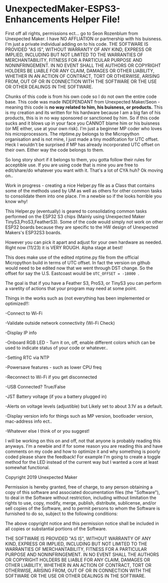 # UnexpectedMaker-ESPS3-Enhancements Helper File!
First off all rights, permissions ect... go to Seon Rozenblum from Unexpected Maker. I have NO AFFLIATION or partnership with his buisness. I'm just a private individual adding on to his code.
THE SOFTWARE IS PROVIDED "AS IS", WITHOUT WARRANTY OF ANY KIND, EXPRESS OR IMPLIED, INCLUDING BUT NOT LIMITED TO THE WARRANTIES OF MERCHANTABILITY, FITNESS FOR A PARTICULAR PURPOSE AND NONINFRINGEMENT. IN NO EVENT SHALL THE AUTHORS OR COPYRIGHT HOLDERS BE LIABLE FOR ANY CLAIM, DAMAGES OR OTHER LIABILITY, WHETHER IN AN ACTION OF CONTRACT, TORT OR OTHERWISE, ARISING FROM, OUT OF OR IN CONNECTION WITH THE SOFTWARE OR THE USE OR OTHER DEALINGS IN THE SOFTWARE.

Chunks of this code is from his own code so I do not own the entire code base. This code was made INDEPENDANT from Unexpected Maker/Seon - meaning this code is **no way related to him, his buisness, or products.** This is my creation and its written for his hardware because I am a big fan of his products, this is in no way sponsored or sanctioned by him. So if this code sucks and it blows up in your face you CANNOT blame him or his buisness (or ME either, use at your own risk). I'm just a beginner MP coder who loves his microprocessors. The ntptime.py belongs to the Micropython organisation and is not mine, I just made a tiny modifcation for UTC offset. Heck I wouldn't be surprised if MP has already incorporated UTC offset on their own. Either way the code belongs to them.

So long story short if it belongs to them, you gotta follow their rules for acceptible use. If you are using code that is mine you are free to edit/share/do whatever you want with it. That's a lot of CYA huh? Ok moving on..


Work in progress - creating a nice Helper.py file as a Class that contains some of the methods used by UM as well as others for other common tasks to consolidate them into one place. I'm a newbie so if the looks horrible you know why!

This Helper.py (eventually) is geared to consolidating common tasks performed on the ESP32 S3 chips (Mainly using Unexpected Maker TinyS3,ProS3,FeatherS3). Some of the code would simply not work on other ESP32 boards because they are specific to the HW design of Unexpected Makers's ESP32S3 boards.

However you can pick it apart and adjust for your own hardware as needed. Right now (11/23) it is VERY ROUGH. Alpha stage at best!

This does make use of the edited ntptime.py file from the official Micropython build in terms of UTC offset. In fact the version on github would need to be edited now that we went through DST change. So the offset for say the U.S. Eastcoast would be ```UTC_OFFSET = -18000 ```.

The goal is that if you have a Feather S3, ProS3, or TinyS3 you can perform a varetity of actions that your program may need at some point. 

Things in the works such as (not everything has been implemented or optimized!!:

-Connect to Wi-Fi

-Validate outside network connectivity (Wi-Fi Check)

-Display IP info

-Onboard RGB LED - Turn it on, off, enable different colors which can be used to indicate status of your code or whatever..

-Setting RTC via NTP

-Powersave features - such as lower CPU freq

-Reconnect to Wi-Fi if you get disconnected

-USB Connected? True/False

-JST Battery voltage (if you a battery plugged in)

-Alerts on voltage levels (adjustible) but Likely set to about 3.1V as a default.

-Display version info for things such as MP version, bootloader version, mac-address info ect..

-Whatever else I think of or you suggest!

I will be working on this on and off, not that anyone is probably reading this anyways. I'm a newbie and if for some reason you are reading this and have comments on my code and how to optimize it and why something is poorly coded please share the feedback! For example I'm going to create a toggle method for the LED instead of the current way but I wanted a core at least somewhat functional.


Copyright 2019 Unexpected Maker

Permission is hereby granted, free of charge, to any person obtaining a copy of this software and associated documentation files (the "Software"), to deal in the Software without restriction, including without limitation the rights to use, copy, modify, merge, publish, distribute, sublicense, and/or sell copies of the Software, and to permit persons to whom the Software is furnished to do so, subject to the following conditions:

The above copyright notice and this permission notice shall be included in all copies or substantial portions of the Software.

THE SOFTWARE IS PROVIDED "AS IS", WITHOUT WARRANTY OF ANY KIND, EXPRESS OR IMPLIED, INCLUDING BUT NOT LIMITED TO THE WARRANTIES OF MERCHANTABILITY, FITNESS FOR A PARTICULAR PURPOSE AND NONINFRINGEMENT. IN NO EVENT SHALL THE AUTHORS OR COPYRIGHT HOLDERS BE LIABLE FOR ANY CLAIM, DAMAGES OR OTHER LIABILITY, WHETHER IN AN ACTION OF CONTRACT, TORT OR OTHERWISE, ARISING FROM, OUT OF OR IN CONNECTION WITH THE SOFTWARE OR THE USE OR OTHER DEALINGS IN THE SOFTWARE.
